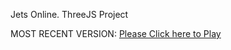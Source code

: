 Jets Online. ThreeJS Project

MOST RECENT VERSION: [Please Click here to Play](https://rawcdn.githack.com/alperenbutun/jets-online/5d624c2/index.html)
